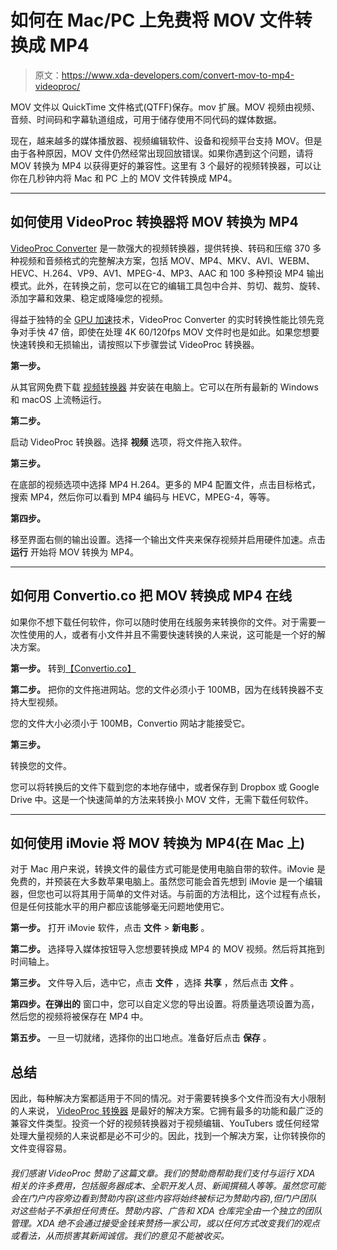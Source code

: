 # 如何在 Mac/PC 上免费将 MOV 文件转换成 MP4

> 原文：<https://www.xda-developers.com/convert-mov-to-mp4-videoproc/>

MOV 文件以 QuickTime 文件格式(QTFF)保存。mov 扩展。MOV 视频由视频、音频、时间码和字幕轨道组成，可用于储存使用不同代码的媒体数据。

现在，越来越多的媒体播放器、视频编辑软件、设备和视频平台支持 MOV。但是由于各种原因，MOV 文件仍然经常出现回放错误。如果你遇到这个问题，请将 MOV 转换为 MP4 以获得更好的兼容性。这里有 3 个最好的视频转换器，可以让你在几秒钟内将 Mac 和 PC 上的 MOV 文件转换成 MP4。

* * *

## 如何使用 VideoProc 转换器将 MOV 转换为 MP4

[VideoProc Converter](https://www.videoproc.com/video-converting-software/?ttref=w1bd-wcy-xda) 是一款强大的视频转换器，提供转换、转码和压缩 370 多种视频和音频格式的完整解决方案，包括 MOV、MP4、MKV、AVI、WEBM、HEVC、H.264、VP9、AV1、MPEG-4、MP3、AAC 和 100 多种预设 MP4 输出模式。此外，在转换之前，您可以在它的编辑工具包中合并、剪切、裁剪、旋转、添加字幕和效果、稳定或降噪您的视频。

得益于独特的全 [GPU 加速](https://www.videoproc.com/video-process/full-gpu-acceleration-benefits-4k-video.htm?ttref=w1bd-wcy-xda)技术，VideoProc Converter 的实时转换性能比领先竞争对手快 47 倍，即使在处理 4K 60/120fps MOV 文件时也是如此。如果您想要快速转换和无损输出，请按照以下步骤尝试 VideoProc 转换器。

**第一步。**

从其官网免费下载 [视频转换器](https://www.videoproc.com/giveaway/?ttref=w1bd-wcy-xda) 并安装在电脑上。它可以在所有最新的 Windows 和 macOS 上流畅运行。

**第二步。**

启动 VideoProc 转换器。选择 **视频** 选项，将文件拖入软件。

**第三步。**

在底部的视频选项中选择 MP4 H.264。更多的 MP4 配置文件，点击目标格式，搜索 MP4，然后你可以看到 MP4 编码与 HEVC，MPEG-4，等等。

**第四步。**

移至界面右侧的输出设置。选择一个输出文件夹来保存视频并启用硬件加速。点击 **运行** 开始将 MOV 转换为 MP4。

* * *

## 如何用 Convertio.co 把 MOV 转换成 MP4 在线

如果你不想下载任何软件，你可以随时使用在线服务来转换你的文件。对于需要一次性使用的人，或者有小文件并且不需要快速转换的人来说，这可能是一个好的解决方案。

**第一步。** 转到[【Convertio.co】](https://convertio.co/)

**第二步。** 把你的文件拖进网站。您的文件必须小于 100MB，因为在线转换器不支持大型视频。

您的文件大小必须小于 100MB，Convertio 网站才能接受它。

**第三步。**

转换您的文件。

您可以将转换后的文件下载到您的本地存储中，或者保存到 Dropbox 或 Google Drive 中。这是一个快速简单的方法来转换小 MOV 文件，无需下载任何软件。

* * *

## 如何使用 iMovie 将 MOV 转换为 MP4(在 Mac 上)

对于 Mac 用户来说，转换文件的最佳方式可能是使用电脑自带的软件。iMovie 是免费的，并预装在大多数苹果电脑上。虽然您可能会首先想到 iMovie 是一个编辑器，但您也可以将其用于简单的文件对话。与前面的方法相比，这个过程有点长，但是任何技能水平的用户都应该能够毫无问题地使用它。

**第一步。** 打开 iMovie 软件，点击 **文件** > **新电影** 。

**第二步。** 选择导入媒体按钮导入您想要转换成 MP4 的 MOV 视频。然后将其拖到时间轴上。

**第三步。** 文件导入后，选中它，点击 **文件** ，选择 **共享** ，然后点击 **文件** 。

**第四步。在弹出的** 窗口中，您可以自定义您的导出设置。将质量选项设置为高，然后您的视频将被保存在 MP4 中。

**第五步。** 一旦一切就绪，选择你的出口地点。准备好后点击 **保存** 。

## **总结**

因此，每种解决方案都适用于不同的情况。对于需要转换多个文件而没有大小限制的人来说， [VideoProc 转换器](https://www.videoproc.com/giveaway/?ttref=w1bd-wcy-xda) 是最好的解决方案。它拥有最多的功能和最广泛的兼容文件类型。投资一个好的视频转换器对于视频编辑、YouTubers 或任何经常处理大量视频的人来说都是必不可少的。因此，找到一个解决方案，让你转换你的文件变得容易。

###### 我们感谢 VideoProc 赞助了这篇文章。我们的赞助商帮助我们支付与运行 XDA 相关的许多费用，包括服务器成本、全职开发人员、新闻撰稿人等等。虽然您可能会在门户内容旁边看到赞助内容(这些内容将始终被标记为赞助内容),但门户团队对这些帖子不承担任何责任。赞助内容、广告和 XDA 仓库完全由一个独立的团队管理。XDA 绝不会通过接受金钱来赞扬一家公司，或以任何方式改变我们的观点或看法，从而损害其新闻诚信。我们的意见不能被收买。